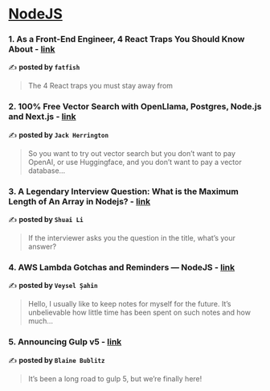 
<h1><a href=https://medium.com/tag/nodejs/recommended target="_blank" rel="noopener noreferrer">NodeJS</a></h1>
<h3>1. As a Front-End Engineer, 4 React Traps You Should Know About - <a href="https://medium.com/javascript-in-plain-english/as-a-front-end-engineer-4-react-traps-you-should-know-about-4a2969b9329b" target="_blank" rel="noopener noreferrer">link</a></h3>

✍️ **posted by `fatfish`**

<blockquote>The 4 React traps you must stay away from</blockquote>

<h3>2. 100% Free Vector Search with OpenLlama, Postgres, Node.js and Next.js - <a href="https://medium.com/javascript-in-plain-english/100-free-vector-search-with-openllama-postgres-nodejs-and-nextjs-e496856766f7" target="_blank" rel="noopener noreferrer">link</a></h3>

✍️ **posted by `Jack Herrington`**

<blockquote>So you want to try out vector search but you don’t want to pay OpenAI, or use Huggingface, and you don’t want to pay a vector database…</blockquote>

<h3>3. A Legendary Interview Question: What is the Maximum Length of An Array in Nodejs? - <a href="https://medium.com/frontend-canteen/a-legendary-interview-question-what-is-the-maximum-length-of-an-array-in-nodejs-f7299a485f84" target="_blank" rel="noopener noreferrer">link</a></h3>

✍️ **posted by `Shuai Li`**

<blockquote>If the interviewer asks you the question in the title, what’s your answer?</blockquote>

<h3>4. AWS Lambda Gotchas and Reminders — NodeJS - <a href="https://medium.com/@veyselsahin/aws-lambda-gotchas-and-reminders-nodejs-7a684ac5cf48" target="_blank" rel="noopener noreferrer">link</a></h3>

✍️ **posted by `Veysel Şahin`**

<blockquote>Hello, I usually like to keep notes for myself for the future. It’s unbelievable how little time has been spent on such notes and how much…</blockquote>

<h3>5. Announcing Gulp v5 - <a href="https://medium.com/gulpjs/announcing-gulp-v5-c67d077dbdb7" target="_blank" rel="noopener noreferrer">link</a></h3>

✍️ **posted by `Blaine Bublitz`**

<blockquote>It’s been a long road to gulp 5, but we’re finally here!</blockquote>

